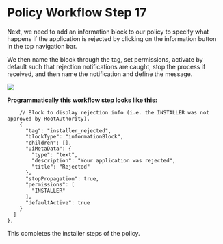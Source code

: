 # Policy Workflow Step 17

Next, we need to add an information block to our policy to specify what happens if the application is rejected by clicking on the information button in the top navigation bar.

We then name the block through the tag, set permissions, activate by default such that rejection notifications are caught, stop the process if received, and then name the notification and define the message.

![](https://i.imgur.com/NO03gnI.png)

**Programmatically this workflow step looks like this:**

```
    // Block to display rejection info (i.e. the INSTALLER was not approved by RootAuthority).
    {
      "tag": "installer_rejected",
      "blockType": "informationBlock",
      "children": [],
      "uiMetaData": {
        "type": "text",
        "description": "Your application was rejected",
        "title": "Rejected"
      },
      "stopPropagation": true,
      "permissions": [
        "INSTALLER"
      ],
      "defaultActive": true
    }
  ]
},
```

This completes the installer steps of the policy.
